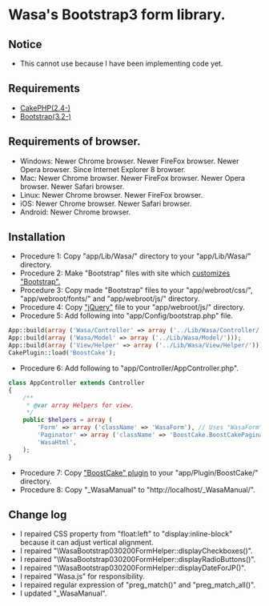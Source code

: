 Wasa's Bootstrap3 form library.
===============================

Notice
------

* This cannot use because I have been implementing code yet.

Requirements
------------

* [CakePHP(2.4-)](http://cakephp.jp/)
* [Bootstrap(3.2-)](http://getbootstrap.com/)

Requirements of browser.
------------------------

* Windows: Newer Chrome browser. Newer FireFox browser. Newer Opera browser. Since Internet Explorer 8 browser.
* Mac:     Newer Chrome browser. Newer FireFox browser. Newer Opera browser. Newer Safari browser.
* Linux:   Newer Chrome browser. Newer FireFox browser.
* iOS:     Newer Chrome browser. Newer Safari browser.
* Android: Newer Chrome browser.

Installation
------------

* Procedure 1: Copy "app/Lib/Wasa/" directory to your "app/Lib/Wasa/" directory.
* Procedure 2: Make "Bootstrap" files with site which [customizes "Bootstrap".](http://getbootstrap.com/customize/)
* Procedure 3: Copy made "Bootstrap" files to your "app/webroot/css/", "app/webroot/fonts/" and "app/webroot/js/" directory.
* Procedure 4: Copy ["jQuery"](http://jquery.com/) file to your "app/webroot/js/" directory.
* Procedure 5: Add following into "app/Config/bootstrap.php" file.

```php
App::build(array ('Wasa/Controller' => array ('../Lib/Wasa/Controller/')));
App::build(array ('Wasa/Model' => array ('../Lib/Wasa/Model/')));
App::build(array ('View/Helper' => array ('../Lib/Wasa/View/Helper/')));
CakePlugin::load('BoostCake');
```

* Procedure 6: Add following to "app/Controller/AppController.php".

```php
class AppController extends Controller
{
    /**
     * @var array Helpers for view.
     */
    public $helpers = array (
        'Form' => array ('className' => 'WasaForm'), // Uses "WasaForm" helper instead of "Form" helper.
        'Paginator' => array ('className' => 'BoostCake.BoostCakePaginator'), // Uses "BoostCakePaginator" helper instead of "Paginator" helper.
        'WasaHtml',
    );
}
```

* Procedure 7: Copy ["BoostCake" plugin](https://github.com/slywalker/cakephp-plugin-boost_cake) to your "app/Plugin/BoostCake/" directory.
* Procedure 8: Copy "_WasaManual" to "http://localhost/_WasaManual/".

Change log
----------

* I repaired CSS property from "float:left" to "display:inline-block" because it can adjust vertical alignment.
* I repaired "\WasaBootstrap030200FormHelper::displayCheckboxes()".
* I repaired "\WasaBootstrap030200FormHelper::displayRadioButtons()".
* I repaired "\WasaBootstrap030200FormHelper::displayDateForJP()".
* I repaired "Wasa.js" for responsibility.
* I repaired regular expression of "preg_match()" and "preg_match_all()".
* I updated "_WasaManual".

